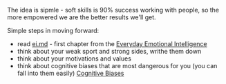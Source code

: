 The idea is sipmle - soft skills is 90% success working with people, so the more 
empowered we are the better results we'll get.

Simple steps in moving forward: 
- read [ei.md](ei.md) - first chapter from the [Everyday Emotional Intelligence](https://www.amazon.ca/Harvard-Business-Everyday-Emotional-Intelligence-ebook/dp/B072XZR58Q/ref=tmm_kin_swatch_0?_encoding=UTF8&qid=1668694585&sr=8-1) 
- think about your weak sport and strong sides, writhe them down
- think about your motivations and values
- think about cognitive biases that are most dangerous for you (you can fall into them easily) [Cognitive Biases](https://www.visualcapitalist.com/wp-content/uploads/2021/08/all-188-cognitive-biases.html)

